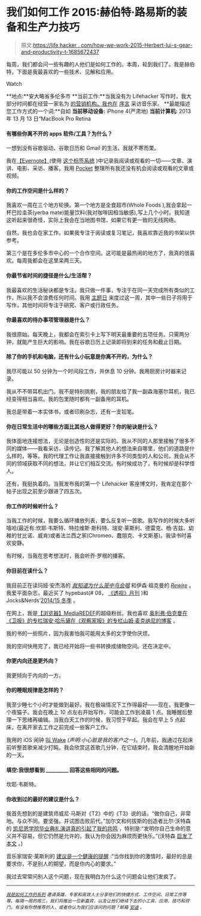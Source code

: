 # 我们如何工作 2015:赫伯特·路易斯的装备和生产力技巧

> 原文:[https://life hacker . com/how-we-work-2015-Herbert-lui-s-gear-and-productivity-t-1685672437](https://lifehacker.com/how-we-work-2015-herbert-lui-s-gear-and-productivity-t-1685672437)

每周，我们都会问一些有趣的人他们是如何工作的。本周，轮到我们了。我是赫伯特，下面是我最喜欢的一些技术、见解和应用。

Watch

**地点:**安大略省多伦多市
**当前工作:**当我没有为 Lifehacker 写作时，我大部分时间都在经营一家名为 [的营销机构。我也在](http://wondershuttle.com/) [序言](http://prologue.me/) 采访音乐家。
**最能描述您工作方式的一个词:**自如
**当前移动设备:** iPhone 4(严肃地)
**当前计算机:** 2013 年 13 月 13 日“MacBook Pro Retina

#### 有哪些你离不开的 apps 软件/工具？为什么？

一想到没有谷歌驱动、谷歌日历和 Gmail 的生活，我就不寒而栗。

我在[【Evernote】](https://evernote.com/)(使用 [这个标签系统](https://lifehacker.com/organize-evernote-with-this-powerful-tagging-system-1680945078) )中记录我阅读或观看的一切——文章、演讲、电影、采访、播客。我用 [Pocket](https://getpocket.com/) 整理所有我还没有机会阅读或观看的文章或视频。

#### 你的工作空间是什么样的？

我喜欢一周在三个地方轮换。第一个地方是全食超市(Whole Foods ),我会拿起一杯巴拉圭茶(yerba mate)能量饮料(我对咖啡因相当敏感),写上几个小时。我知道这听起来很奇怪，实际上我会在当地图书馆，如果它有更一致的无线网络。

自然，我也会在家工作。如果我专注于阅读或复习笔记，我喜欢靠近我的书架以供参考。

第三个是在多伦多市中心的一个合作空间。这可能是最热闹的地方了，我真的很喜欢。每周我都会在这里呆两三天。

#### 你最节省时间的捷径是什么/生活帮？

我最喜欢的生活秘诀都是专注。我只做一件事，专注于在同一天完成所有类似的工作，所以我不会浪费任何时间。我用 [主题日](http://lifehacker.com/give-each-workday-a-theme-for-productive-momentum-1644203340) 来度过这一周，其中一些日子将用于写作，其他时间将专注于研究、客户或行政任务。

#### 你最喜欢的待办事项管理器是什么？

我很原始。每天晚上，我都会在索引卡上写下明天最重要的五项任务。只需两分钟，就能产生巨大的影响。我在谷歌日历上记录即将到来的任务和截止日期。

#### 除了你的手机和电脑，还有什么小玩意是你离不开的，为什么？

我尽可能以 50 分钟为一个时间段工作，并休息 10 分钟。我用厨房计时器来记录。

我从不不带耳机出门。我不是特别挑剔，我的朋友给了我一副森海塞尔耳机，我已经变得相当喜欢。我的包里随时都有一副备用的耳机。

我总是带着一本实体书，或者印刷杂志，还有一支铅笔。

#### 你在日常生活中的哪些方面比其他人做得更好？你的秘诀是什么？

我体面地连接想法，无论是创造性的还是实际的。我从不同的人那里接触了很多不同的媒体——我看采访，读传记。我了解其他人的想法来自哪里，他们的道路是什么样的，等等。我的代理工作让我直接接触到许多不同类型的人和公司。我会从不同的领域获取不同的想法，并让它们相互交流。有时候成功了，有时候却是科学怪人。

还有，我挺执着的。当我发布我的第一个 Lifehacker 客座博文时，我肯定在那个帖子出现之前至少跟进了四五次。

#### 你工作的时候听什么？

当我工作的时候，我要么循环播放列表，要么反复听一首歌。我写作的时候大多听嘻哈(最近有:坎耶·韦斯特、特拉维斯·斯科特、瑞安·莱斯利、德雷克、杨·吉兹、幼稚的甘比诺、威肯)或者法兰西之家(Chromeo、蠢朋克、卡文斯基)。我读书时喜欢安静。

有时候，当我在思考想法时，我会听乔·罗根的播客。

#### 你目前在读什么？

我目前正在读玛娅·安杰洛的 [*我知道为什么笼中鸟会唱*](https://en.wikipedia.org/wiki/I_Know_Why_the_Caged_Bird_Sings) 和伊森·祖克曼的 [*Rewire*](http://www.ethanzuckerman.com/blog/rewire-digital-cosmopolitans-in-the-age-of-connection/) 。我爱平面杂志，最近买了 hypebast(# 08， [《透视》月刊](http://store.hypebeast.com/brands/hypebeast-magazine/issue-8-the-perspective-issue) )和 Jocks&Nerds’[2014/15 冬季](http://four-pins.com/style/jocks-and-nerds-winter-2014-2015-magazine-need-supply/) 。

在网上，我是[【浏览器】](http://thebrowser.com/)[MediaREDEF](http://www.mediaredefined.com/)的超级粉丝。我也喜欢 [奥利弗·伯克曼在《卫报》的专栏](http://www.theguardian.com/lifeandstyle/series/thiscolumnwillchangeyourlife)[瑞安·哈乐黛在《观察家报》的专栏](http://observer.com/author/ryan-holiday/)[山姆·麦克纳尼的博客](http://www.sammcnerney.com/big-think-and-why-we-reason/#.VNvEI2TF9CM) 。

我的书的一些照片，因为我害怕我可能用太多的文字使你厌烦。

我的空间快用完了，我已经开始将一些书转换成储物空间。还在决定中。

#### 你更内向还是更外向？

我更倾向于内向的一方。

#### 你的睡眠规律是怎样的？

我至少睡七个小时才能做到最好。我在极端情况下工作得最好——现在，我更像一个夜猫子。我会在晚上 10 点左右开始写作，可能会工作到凌晨 1 点。我睡醒后整理一下思绪再编辑。当我白天工作的时候，我习惯于早起。我会在早上 5 点起床，在离开家去工作之前完成一些客户工作。

我用的 iOS 闹钟 [叫 Wake](https://itunes.apple.com/ca/app/wake-alarm-clock/id616764635?mt=8) *(声明:小心脏是我的客户之一)*。几年前，我通过在起床前听整首歌来减少打盹。我会欣赏这首歌几分钟，在它结束时，我会清醒地开始新的一天。

#### 填空:我很想看到 _________ 回答这些相同的问题。

坎耶·韦斯特。

#### 你收到过的最好的建议是什么？

我首先想到的是建筑师威尼·马斯对《T2》中的《T3》说的话，“做你自己，非常地。与众不同。要坚强。并试图击败前代。”加尔文和何拔斯的创造者比尔·沃特森的 [凯尼恩学院毕业典礼演讲真的引起了我的共鸣](http://web.mit.edu/jmorzins/www/C-H-speech.html) ，特别是:“发明你自己生命的意义并不容易，但它仍然是允许的，我认为你会因为麻烦而更快乐。”(沃特森 [启发了本文](https://lifehacker.com/the-success-theater-dont-confuse-enviability-for-happi-1660456896) 。)

音乐家瑞安·莱斯利的 [建议是一个健康的提醒](http://www.thecrimson.com/article/1998/6/4/seniors-advise-entertain-with-traditional-class/) :“当你找到你的激情时，最好的总是要求你，不是别人的期望，而是你内心的要求。”

我过去常常问别人这个问题，现在我明白为什么这个问题会让他们发疯了。

* * *

<small></small>*[<small>*我是如何工作的系列*</small>](http://lifehacker.com/how-i-work/) <small>*邀请英雄、专家和高效人士分享他们的快捷方式、工作空间、日常工作等等。每隔一周的周三，我们将推出一位新嘉宾，以及让他们继续下去的小工具、应用、技巧和窍门。有没有你想推荐的人，或者你认为我们应该问的问题？邮箱*</small> [<small>*安迪*</small>](mailto:andy@lifehacker.com) <small>*。*</small>*